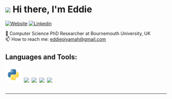 

<!---
eddieiyamah/eddieiyamah is a ✨ special ✨ repository because its `README.md` (this file) appears on your GitHub profile.
You can click the Preview link to take a look at your changes.
--->

# <img src="https://raw.githubusercontent.com/iampavangandhi/iampavangandhi/master/gifs/Hi.gif" width="30px"> Hi there, I'm Eddie

[![Website](https://img.shields.io/badge/research.eddieiyamah.co-grey?style=for-the-badge&url=https%3A%2F%2Fkevinfeng.ga)](https://research.eddieiyamah.co/)
[![Linkedin](https://img.shields.io/badge/LinkedIn-blue?style=for-the-badge&logo=linkedin&labelColor=blue&link=https://www.linkedin.com/in/eddieiyamah/)](https://www.linkedin.com/in/eddieiyamah/)

:school: Computer Science PhD Researcher at Bournemouth University, UK</br>
:mailbox: How to reach me: <a href="mailto:eddieoiyamah@gmail.com">eddieoiyamah@gmail.com</a>


## Languages and Tools:
<div>
  <img width=50px src="https://raw.githubusercontent.com/github/explore/80688e429a7d4ef2fca1e82350fe8e3517d3494d/topics/python/python.png">&nbsp;
  <img width=50px src="https://upload.wikimedia.org/wikipedia/commons/1/10/PyTorch_logo_icon.svg">&nbsp;
  <img width=50px src= "https://upload.wikimedia.org/wikipedia/commons/thumb/8/86/Google_JAX_logo.svg/1200px-Google_JAX_logo.svg.png">&nbsp;
  <img width=50px src="https://upload.wikimedia.org/wikipedia/commons/5/53/OpenCV_Logo_with_text.png">&nbsp;
  <img width=50px src="https://upload.wikimedia.org/wikipedia/commons/thumb/2/21/Matlab_Logo.png/1144px-Matlab_Logo.png">&nbsp;  

</div>

</br>

<!-- ## My Workspace:-->
<!-- <img height=40 src="https://img.shields.io/badge/windows-%230078D6.svg?&style=for-the-badge&logo=windows&logoColor=white"></br>
<img height=40 src="https://img.shields.io/badge/Zen 2-Ryzen%203700X-%23ED1C24?style=for-the-badge&logo=AMD"></br>
<img height=40 src="https://img.shields.io/badge/Corsair-Vengeance RGB PRO 16 GB-%23ffd900?style=for-the-badge&logo=corsair"></br>
<img height=40 src="https://img.shields.io/badge/RDNA%202-RX%206800-%23ED1C24?style=for-the-badge&logo=AMD"></br>
<img height=40 src="https://img.shields.io/badge/ROG%20STRIX-B550--F-%23000000?style=for-the-badge&logo=asus"></br>
<img height=40 src="https://img.shields.io/badge/Corsair-RM750x-%23ffd900?style=for-the-badge&logo=corsair"></br>
<img height=40 src="https://img.shields.io/badge/WD__Black-SN750 500 GB-%23000000?style=for-the-badge&logo=westerndigital"></br>
<img height=40 src="https://img.shields.io/badge/BarraCuda-2%20TB-%236EBE49?style=for-the-badge&logo=seagate"></br> -->

---
